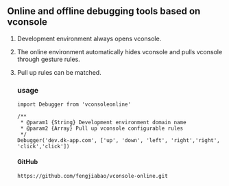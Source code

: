 ## Online and offline debugging tools based on vconsole

1. Development environment always opens vconsole.

2. The online environment automatically hides vconsole and pulls vconsole through gesture rules.

3. Pull up rules can be matched.

   ### usage

   ```
   import Debugger from 'vconsoleonline'
   
   /**
    * @param1 {String} Development environment domain name
    * @param2 {Array} Pull up vconsole configurable rules
    */
   Debugger('dev.dk-app.com', ['up', 'down', 'left', 'right','right', 'click','click'])
   
   ```

   #### GitHub 

   ```
   https://github.com/fengjiabao/vconsole-online.git
   ```

   

#### 